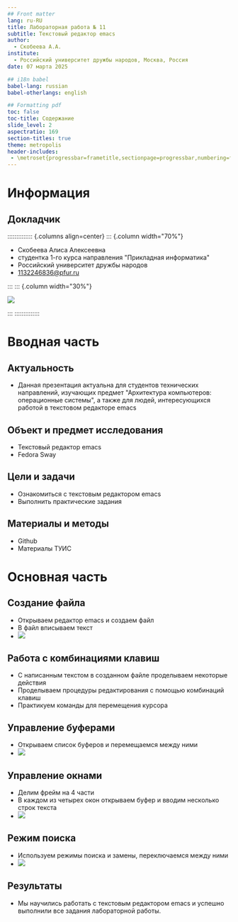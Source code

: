 ```yaml
---
## Front matter
lang: ru-RU
title: Лабораторная работа № 11
subtitle: Текстовый редактор emacs
author:
  - Скобеева А.А.
institute:
  - Российский университет дружбы народов, Москва, Россия
date: 07 марта 2025

## i18n babel
babel-lang: russian
babel-otherlangs: english

## Formatting pdf
toc: false
toc-title: Содержание
slide_level: 2
aspectratio: 169
section-titles: true
theme: metropolis
header-includes:
 - \metroset{progressbar=frametitle,sectionpage=progressbar,numbering=fraction}
---
```


# Информация

## Докладчик

:::::::::::::: {.columns align=center}
::: {.column width="70%"}

  * Скобеева Алиса Алексеевна
  * студентка 1-го курса направления "Прикладная информатика"
  * Российский университет дружбы народов
  * [1132246836@pfur.ru](mailto:1132246836@pfur.ru)

:::
::: {.column width="30%"}

![](./image/skalisa.jpg)

:::
::::::::::::::

# Вводная часть

## Актуальность

- Данная презентация актуальна для студентов технических направлений, изучающих предмет "Архитектура компьютеров: операционные системы", а также для людей, интересующихся работой в текстовом редакторе emacs

## Объект и предмет исследования

- Текстовый редактор emacs
- Fedora Sway


## Цели и задачи

- Ознакомиться с текстовым редактором emacs
- Выполнить практические задания

## Материалы и методы

- Github
- Материалы ТУИС

# Основная часть

## Создание файла

- Открываем редактор emacs и создаем файл
- В файл вписываем текст
- ![](./image/1.png)

## Работа с комбинациями клавиш

- С написанным текстом в созданном файле проделываем некоторые действия
- Проделываем процедуры редактирования с помощью комбинаций клавиш
- Практикуем команды для перемещения курсора

## Управление буферами

- Открываем список буферов и перемещаемся между ними
- ![](./image/2.png)

## Управление окнами

- Делим фрейм на 4 части
- В каждом из четырех окон открываем буфер и вводим несколько строк текста
- ![](./image/4.png)

## Режим поиска

- Используем режимы поиска и замены, переключаемся между ними
- ![](./image/5.png)

## Результаты

- Мы научились работать с текстовым редактором emacs и успешно выполнили все задания лабораторной работы.


